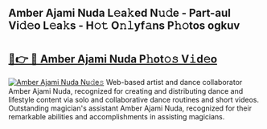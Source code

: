 ## Amber Ajami Nuda L𝚎a𝚔ed N𝚞𝚍e - Part-auI Vi𝚍𝚎o L𝚎a𝚔s - H𝚘𝚝 O𝚗𝚕yf𝚊ns P𝚑𝚘tos ogkuv

# <h2><a href="http://kf4mz73.oniu.top/?m=Amber+Ajami+Nuda">🔗👉 🔴 Amber Ajami Nuda P𝚑ot𝚘𝚜 V𝚒d𝚎o</a></h2>

[![Amber Ajami Nuda Nu𝚍e𝚜](https://i.imgur.com/0qMVB7G.gif)](http://kf4mz73.oniu.top/?m=Amber+Ajami+Nuda)
Web-based artist and dance collaborator Amber Ajami Nuda, recognized for creating and distributing dance and lifestyle content via solo and collaborative dance routines and short videos. Outstanding magician's assistant Amber Ajami Nuda, recognized for their remarkable abilities and accomplishments in assisting magicians.  
